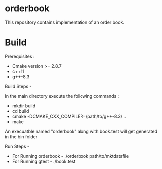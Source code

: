 # orderbook

This repository contains implementation of an order book. 

# Build

Prerequisites : 
  - Cmake version >= 2.8.7
  - c++11
  - g++-8.3
            
Build Steps - 

In the main directory execute the following commands :
  - mkdir build
  - cd build
  - cmake -DCMAKE_CXX_COMPILER=/path/to/g++-8.3/ ..
  - make

An execuatble named "orderbook" along with book.test will get generated in the bin folder

Run Steps - 

  - For Running orderbook - ./orderbook path/to/mktdatafile
  - For Running gtest - ./book.test
